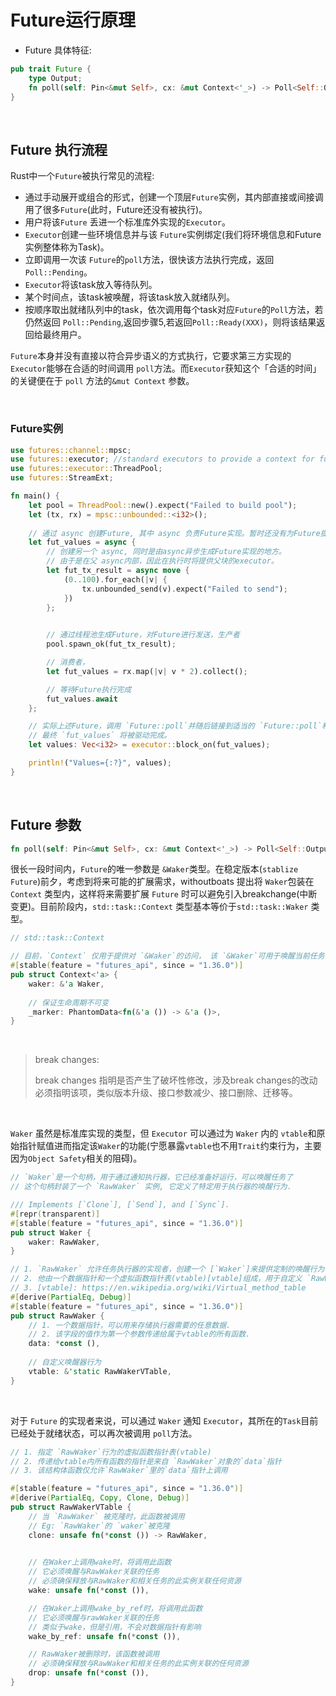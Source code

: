 # Future运行原理

* Future 具体特征:

```rust
pub trait Future {
    type Output;
    fn poll(self: Pin<&mut Self>, cx: &mut Context<'_>) -> Poll<Self::Output>;
}
```

&nbsp;

## Future 执行流程

Rust中一个`Future`被执行常见的流程:

* 通过手动展开或组合的形式，创建一个顶层`Future`实例，其内部直接或间接调用了很多`Future`(此时，Future还没有被执行)。
* 用户将该`Future` 丢进一个标准库外实现的`Executor`。
* `Executor`创建一些环境信息并与该 `Future`实例绑定(我们将环境信息和Future实例整体称为Task)。
* 立即调用一次该 `Future`的`poll`方法，很快该方法执行完成，返回 `Poll::Pending`。
* `Executor`将该task放入等待队列。
* 某个时间点，该task被唤醒，将该task放入就绪队列。
* 按顺序取出就绪队列中的task，依次调用每个task对应`Future`的`Poll`方法，若仍然返回 `Poll::Pending`,返回步骤5,若返回`Poll::Ready(XXX)`，则将该结果返回给最终用户。

`Future`本身并没有直接以符合异步语义的方式执行，它要求第三方实现的`Executor`能够在合适的时间调用 `poll`方法。而`Executor`获知这个「合适的时间」的关键便在于 `poll` 方法的`&mut Context` 参数。

&nbsp;

### Future实例 

```rust
use futures::channel::mpsc;
use futures::executor; //standard executors to provide a context for futures and streams
use futures::executor::ThreadPool;
use futures::StreamExt;

fn main() {
    let pool = ThreadPool::new().expect("Failed to build pool");
    let (tx, rx) = mpsc::unbounded::<i32>();
    
    // 通过 async 创建Future, 其中 async 负责Future实现。暂时还没有为Future提供执行器, 所以它不会运行。
    let fut_values = async {
        // 创建另一个 async, 同时是由async异步生成Future实现的地方。
        // 由于是在父 async内部，因此在执行时将提供父块的executor。 
        let fut_tx_result = async move {
            (0..100).for_each(|v| {
                tx.unbounded_send(v).expect("Failed to send");
            })
        };

       
        // 通过线程池生成Future，对Future进行发送，生产者
        pool.spawn_ok(fut_tx_result);

        // 消费者，
        let fut_values = rx.map(|v| v * 2).collect();

        // 等待Future执行完成
        fut_values.await
    };

    // 实际上述Future，调用 `Future::poll`并随后链接到适当的 `Future::poll`和需要执行者驱动所有 `Futures`的方法。
    // 最终 `fut_values` 将被驱动完成。
    let values: Vec<i32> = executor::block_on(fut_values);

    println!("Values={:?}", values);
}
```

&nbsp;

## Future 参数

```rust
fn poll(self: Pin<&mut Self>, cx: &mut Context<'_>) -> Poll<Self::Output>;
```

很长一段时间内，`Future`的唯一参数是 `&Waker`类型。在稳定版本(`stablize Future`)前夕，考虑到将来可能的扩展需求，withoutboats 提出将 `Waker`包装在 `Context` 类型内，这样将来需要扩展 `Future` 时可以避免引入breakchange(中断变更)。目前阶段内，`std::task::Context` 类型基本等价于`std::task::Waker` 类型。

```rust
// std::task::Context

// 目前，`Context` 仅用于提供对 `&Waker`的访问， 该 `&Waker`可用于唤醒当前任务.
#[stable(feature = "futures_api", since = "1.36.0")]
pub struct Context<'a> {
    waker: &'a Waker,
    
    // 保证生命周期不可变
    _marker: PhantomData<fn(&'a ()) -> &'a ()>,
}
```
&nbsp;

> break changes:
>
> break changes 指明是否产生了破坏性修改，涉及break changes的改动必须指明该项，类似版本升级、接口参数减少、接口删除、迁移等。
>

&nbsp;

`Waker` 虽然是标准库实现的类型，但 `Executor` 可以通过为 `Waker` 内的 `vtable`和原始指针赋值进而指定该`Waker`的功能(宁愿暴露`vtable`也不用`Trait`约束行为，主要因为`Object Safety`相关的阻碍)。

```rust
// `Waker`是一个句柄，用于通过通知执行器，它已经准备好运行，可以唤醒任务了
// 这个句柄封装了一个 `RawWaker` 实例, 它定义了特定用于执行器的唤醒行为.

/// Implements [`Clone`], [`Send`], and [`Sync`].
#[repr(transparent)]
#[stable(feature = "futures_api", since = "1.36.0")]
pub struct Waker {
    waker: RawWaker,
}
```

```rust
// 1. `RawWaker` 允许任务执行器的实现者，创建一个 [`Waker`]来提供定制的唤醒行为
// 2. 他由一个数据指针和一个虚拟函数指针表(vtable)[vtable]组成，用于自定义 `RawWaker`的行为
// 3. [vtable]: https://en.wikipedia.org/wiki/Virtual_method_table
#[derive(PartialEq, Debug)]
#[stable(feature = "futures_api", since = "1.36.0")]
pub struct RawWaker {
    // 1. 一个数据指针，可以用来存储执行器需要的任意数据.
    // 2. 该字段的值作为第一个参数传递给属于vtable的所有函数.
    data: *const (),
   
    // 自定义唤醒器行为
    vtable: &'static RawWakerVTable,
}
```

&nbsp;

对于 `Future` 的实现者来说，可以通过 `Waker` 通知 `Executor`，其所在的`Task`目前已经处于就绪状态，可以再次被调用 `poll`方法。

```rust
// 1. 指定 `RawWaker`行为的虚拟函数指针表(vtable)
// 2. 传递给vtable内所有函数的指针是来自 `RawWaker`对象的`data`指针
// 3. 该结构体函数仅允许`RawWaker`里的`data`指针上调用

#[stable(feature = "futures_api", since = "1.36.0")]
#[derive(PartialEq, Copy, Clone, Debug)]
pub struct RawWakerVTable {
    // 当 `RawWaker` 被克隆时，此函数被调用
    // Eg: `RawWaker`的 `waker`被克隆
    clone: unsafe fn(*const ()) -> RawWaker,

    
    // 在Waker上调用wake时，将调用此函数
    // 它必须唤醒与RawWaker关联的任务
    // 必须确保释放与RawWaker和相关任务的此实例关联任何资源
    wake: unsafe fn(*const ()),

    // 在Waker上调用wake_by_ref时，将调用此函数
    // 它必须唤醒与rawWaker关联的任务
    // 类似于wake，但是引用，不会对数据指针有影响
    wake_by_ref: unsafe fn(*const ()),

    // RawWaker被删除时，该函数被调用
    // 必须确保释放与RawWaker和相关任务的此实例关联的任何资源
    drop: unsafe fn(*const ()),
}
```
